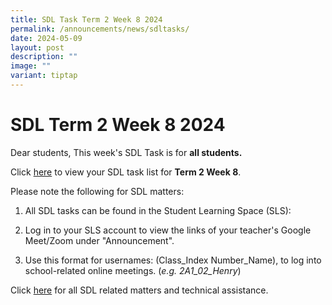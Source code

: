 ```yaml
---
title: SDL Task Term 2 Week 8 2024
permalink: /announcements/news/sdltasks/
date: 2024-05-09
layout: post
description: ""
image: ""
variant: tiptap
---
```

<h1>SDL Term 2 Week 8 2024</h1>
<p>Dear students, This week's SDL Task is for <strong>all students.</strong>
</p>
<p>Click <a href="https://docs.google.com/spreadsheets/d/e/2PACX-1vQNtLykwxDuQ2UcqCQj2HGlTOT_RvFADwC-sLA_cJ-in8flgK484Bw_GdzorJytz3Eb-9UlqrzRE39s/pubhtml" rel="noopener noreferrer nofollow" target="_blank">here</a> to
view your SDL task list for <strong>Term 2 Week 8</strong>.</p>
<p>Please note the following for SDL matters:</p>
<ol data-tight="true" class="tight">
<li>
<p>All SDL tasks can be found in the Student Learning Space (SLS):</p>
</li>
<li>
<p>Log in to your SLS account to view the links of your teacher's Google
Meet/Zoom under "Announcement".</p>
</li>
<li>
<p>Use this format for usernames: (Class_Index Number_Name), to log into
school-related online meetings. (<em>e.g. 2A1_02_Henry</em>)</p>
</li>
</ol>
<p>Click <a href="https://www.bukitbatoksec.moe.edu.sg/useful-resources/Students/fhbl-seek-discover-and-learn-sdl-fhbl-matters/" rel="noopener noreferrer nofollow" target="_blank">here</a> for
all SDL related matters and technical assistance.</p>
